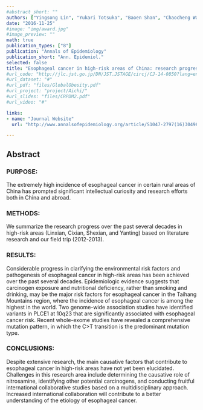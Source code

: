 ```yaml
---
#abstract_short: ""
authors: ["Yingsong Lin", "Yukari Totsuka", "Baoen Shan", "Chaocheng Wang", "Wenqiang Wei", "Youlin Qiao", "Shogo Kikuchi", "Manami Inoue", "Hideo Tanaka", "Yutong He"]
date: "2016-11-25"
#image: "img/award.jpg"
#image_preview: ""
math: true
publication_types: ["8"]
publication: "Annals of Epidemiology"
publication_short: "Ann. Epidemiol."
selected: false
title: "Esophageal cancer in high-risk areas of China: research progress and challenges"
#url_code: "http://jlc.jst.go.jp/DN/JST.JSTAGE/circj/CJ-14-0850?lang=en&from=CrossRef&type=abstract"
#url_dataset: "#"
#url_pdf: "files/GlobalObesity.pdf"
#url_project: "project/Aichi/"
#url_slides: "files/CRPDM2.pdf"
#url_video: "#"

links:
- name: "Journal Website"
  url: "http://www.annalsofepidemiology.org/article/S1047-2797(16)30496-3/abstract"

---
```


## Abstract

### PURPOSE:
The extremely high incidence of esophageal cancer in certain rural areas of China has prompted significant intellectual curiosity and research efforts both in China and abroad.

### METHODS:
We summarize the research progress over the past several decades in high-risk areas (Linxian, Cixian, Shexian, and Yanting) based on literature research and our field trip (2012-2013).

### RESULTS:
Considerable progress in clarifying the environmental risk factors and pathogenesis of esophageal cancer in high-risk areas has been achieved over the past several decades. Epidemiologic evidence suggests that carcinogen exposure and nutritional deficiency, rather than smoking and drinking, may be the major risk factors for esophageal cancer in the Taihang Mountains region, where the incidence of esophageal cancer is among the highest in the world. Two genome-wide association studies have identified variants in PLCE1 at 10q23 that are significantly associated with esophageal cancer risk. Recent whole-exome studies have revealed a comprehensive mutation pattern, in which the C>T transition is the predominant mutation type.

### CONCLUSIONS:
Despite extensive research, the main causative factors that contribute to esophageal cancer in high-risk areas have not yet been elucidated. Challenges in this research area include determining the causative role of nitrosamine, identifying other potential carcinogens, and conducting fruitful international collaborative studies based on a multidisciplinary approach. Increased international collaboration will contribute to a better understanding of the etiology of esophageal cancer.